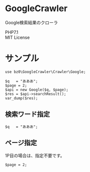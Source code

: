 # GoogleCrawler
Google検索結果のクローラ

PHP7.1  
MIT License  

# サンプル

```
use bz0\GoogleCrawler\Crawler\Google;

$q   = "あああ";
$page = 2;
$api = new Google($q, $page);
$res = $api->searchResult();
var_dump($res);
```

## 検索ワード指定

```
$q   = "あああ";
```

## ページ指定

1P目の場合は、指定不要です。

```
$page = 2;
```
